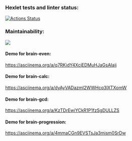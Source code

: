 ### Hexlet tests and linter status:

[![Actions Status](https://github.com/SergiusBlack/qa-auto-engineer-javascript-project-44/actions/workflows/hexlet-check.yml/badge.svg)](https://github.com/SergiusBlack/qa-auto-engineer-javascript-project-44/actions)

### Maintainability:
<a href="https://codeclimate.com/github/SergiusBlack/qa-auto-engineer-javascript-project-44/maintainability"><img src="https://api.codeclimate.com/v1/badges/997386a62eb072ad3585/maintainability" /></a>

#### Demo for brain-even:
https://asciinema.org/a/q7RKidY4XcjEDMuHJaGsAIaij

#### Demo for brain-calc:
https://asciinema.org/a/dyAyVADazmI2WWHcq3lXTXomW

#### Demo for brain-gcd:
https://asciinema.org/a/KzTDrEwiYCkR1P1fzSgDULLZS

#### Demo for brain-progression:
https://asciinema.org/a/4mmaCGn9EVSTsJa3mism0SrDw